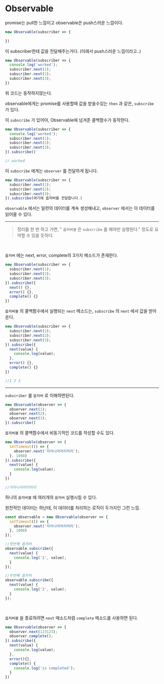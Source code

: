 # Observable



promise는 pull한 느낌이고 observable은 push스러운 느낌이다.

```typescript
new Observable(subscriber => {
  
})
```

이 subscriber한테 값을 전달해주는거다. (이래서 push스러운 느낌이라고..)

```typescript
new Observable(subscriber => {
  console.log('worked');
  subscriber.next(1);
  subscriber.next(2);
  subscriber.next(3);
})
```



위 코드는 동작하지않는다.

observable에게는 promise를 사용할때 값을 받을수있는 `then` 과 같은, `subscribe` 가 있다.

이 `subscribe` 가 있어야, Observable에 넘겨준 콜백함수가 동작한다.

```typescript
new Observable(subscriber => {
  console.log('worked');
  subscriber.next(1);
  subscriber.next(2);
  subscriber.next(3);
}).subscribe()

// worked
```



 이 `subscribe` 에게는 `observer` 를 전달하게 됩니다.

```typescript
new Observable(subscriber => {
  subscriber.next(1);
  subscriber.next(2);
  subscriber.next(3);
}).subscribe(여기에 옵저버를 전달합니다.)
```

 `observable` 에서는 일련의 데이터를 계속 생성해내고, `observer` 에서는 이 데이터를 읽어올 수 있다.

---

> 정리를 한 번 하고 가면, " `옵저버블` 은 `subscribe` 를 해야만 실행된다." 정도로 요약할 수 있을 듯하다.

<br>

`옵저버` 에는 next, error, complete의 3가지 메소드가 존재한다.

```typescript
new Observable(subscriber => {
  subscriber.next(1);
  subscriber.next(2);
  subscriber.next(3);
}).subscribe({
  next() {},
  error() {},
  complete() {}
})
```

`옵저버블` 의 콜백함수에서 실행되는 `next` 메소드는, `subscribe` 의 `next` 에서 값을 받아온다.

```typescript
new Observable(subscriber => {
  subscriber.next(1);
  subscriber.next(2);
  subscriber.next(3);
}).subscribe({
  next(value) {
    console.log(value);
  },
  error() {},
  complete() {}
})

//1 2 3
```

---

`subscriber` 를 `옵저버` 로 이해하면된다.

```typescript
new Observable(observer => {
  observer.next(1);
  observer.next(2);
  observer.next(3);
}).subscribe()
```

`옵저버블` 의 콜백함수에서 비동기적인 코드를 작성할 수도 있다.

```typescript
new Observable(observer => {
  setTimeout(() => {
    observer.next('자라나라머리머리');
  }, 1000)
}).subscribe({
  next(value) {
    console.log(value);
  }
})

//자라나라머리머리
```



하나의 `옵저버블` 에 여러개의 `옵저버` 실행시킬 수 있다.

원천적인 데이터는 하난데, 이 데이터를 처리하는 로직이 두가지인 그런 느낌.

```typescript
const observable = new Observable(observer => {
  setTimeout(() => {
    observer.next('자라나라머리머리');
  }, 1000)
});

//첫번째 옵저버
observable.subscribe({
  next(value) {
    console.log('1', value);
  }
});

//두번째 옵저버
observable.subscribe({
  next(value) {
    console.log('2', value);
  }
});
```

<br>

`옵저버블` 을 종료하려면 `next` 메소드처럼 `complete` 메소드를 사용하면 된다.

```typescript
new Observable(observer => {
  observer.next(123123);
  observer.complete();
}).subscribe({
  next(value) {
    console.log(value);
  },
  error(){},
  complete() {
    console.log('is completed');
  }
})


```

